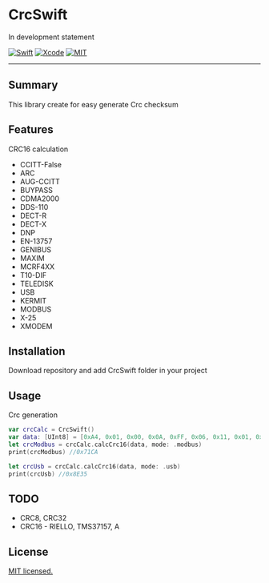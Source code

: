 # CrcSwift
In development statement


[![Swift](https://img.shields.io/badge/Swift-4.2-orange.svg)](https://swift.org)
[![Xcode](https://img.shields.io/badge/Xcode-10.0-blue.svg)](https://developer.apple.com/xcode)
[![MIT](https://img.shields.io/badge/License-MIT-red.svg)](https://opensource.org/licenses/MIT)
____

## Summary
This library create for easy generate Crc checksum

## Features 
CRC16 calculation
-  CCITT-False
- ARC
- AUG-CCITT
- BUYPASS
- CDMA2000
- DDS-110
- DECT-R
- DECT-X
- DNP
- EN-13757
- GENIBUS
- MAXIM
- MCRF4XX
- T10-DIF
- TELEDISK
- USB
- KERMIT
- MODBUS
- X-25
- XMODEM

## Installation
Download repository and add CrcSwift folder in your project 

## Usage

Crc generation
```swift
var crcCalc = CrcSwift()
var data: [UInt8] = [0xA4, 0x01, 0x00, 0x0A, 0xFF, 0x06, 0x11, 0x01, 0x01, 0x13, 0x00, 0xD3] // A401000AFF061101011300D3
let crcModbus = crcCalc.calcCrc16(data, mode: .modbus)
print(crcModbus) //0x71CA

let crcUsb = crcCalc.calcCrc16(data, mode: .usb)
print(crcUsb) //0x8E35
```

## TODO
- CRC8, CRC32
- CRC16 - RIELLO, TMS37157, A


## License

[MIT licensed.](LICENSE)
